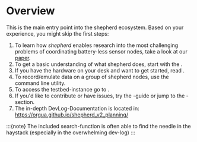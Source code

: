 # Overview

This is the main entry point into the shepherd ecosystem. Based on your experience, you might skip the first steps:

1. To learn how *shepherd* enables research into the most challenging problems of coordinating battery-less sensor nodes, take a look at our [paper](https://wwwpub.zih.tu-dresden.de/~mzimmerl/pubs/geissdoerfer19shepherd.pdf).
2. To get a basic understanding of what shepherd does, start with the [](user/basics).
3. If you have the hardware on your desk and want to get started, read [](user/getting_started).
4. To record/emulate data on a group of shepherd nodes, use the [](#herd-cli) command line utility.
5. To access the testbed-instance go to [](external/testbed).
6. If you'd like to contribute or have issues, try the [](dev/contributing)-guide or jump to the [](user/help_me_help_you)-section.
7. The in-depth DevLog-Documentation is located in: <https://orgua.github.io/shepherd_v2_planning/>

:::{note}
The included search-function is often able to find the needle in the haystack (especially in the overwhelming dev-log)
:::
